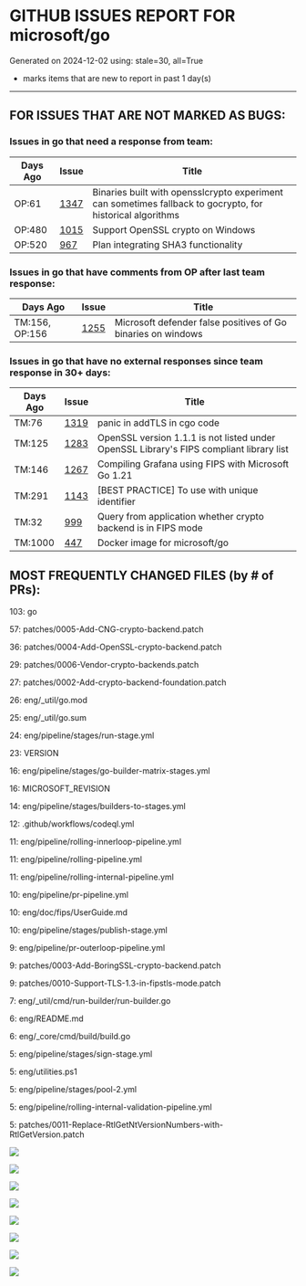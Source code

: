 
# GITHUB ISSUES REPORT FOR microsoft/go


Generated on 2024-12-02 using: stale=30, all=True


* marks items that are new to report in past 1 day(s)


---

## FOR ISSUES THAT ARE NOT MARKED AS BUGS:


### Issues in go that need a response from team:

| Days Ago | Issue | Title |
| --- | --- | --- |
 |  OP:61  |[1347](https://github.com/microsoft/go/issues/1347 "Binaries built with opensslcrypto experiment can sometimes fallback to gocrypto, for historical algorithms") | Binaries built with opensslcrypto experiment can sometimes fallback to gocrypto, for historical algorithms |
 |  OP:480  |[1015](https://github.com/microsoft/go/issues/1015 "Support OpenSSL crypto on Windows") | Support OpenSSL crypto on Windows |
 |  OP:520  |[967](https://github.com/microsoft/go/issues/967 "Plan integrating SHA3 functionality") | Plan integrating SHA3 functionality |

### Issues in go that have comments from OP after last team response:

| Days Ago | Issue | Title |
| --- | --- | --- |
 |  TM:156, OP:156  |[1255](https://github.com/microsoft/go/issues/1255 "Microsoft defender false positives of Go binaries on windows") | Microsoft defender false positives of Go binaries on windows |

### Issues in go that have no external responses since team response in 30+ days:

| Days Ago | Issue | Title |
| --- | --- | --- |
 |  TM:76  |[1319](https://github.com/microsoft/go/issues/1319 "panic in addTLS in cgo code") | panic in addTLS in cgo code |
 |  TM:125  |[1283](https://github.com/microsoft/go/issues/1283 "OpenSSL version 1.1.1 is not listed under OpenSSL Library's FIPS compliant library list") | OpenSSL version 1.1.1 is not listed under OpenSSL Library's FIPS compliant library list |
 |  TM:146  |[1267](https://github.com/microsoft/go/issues/1267 "Compiling Grafana using FIPS with Microsoft Go 1.21") | Compiling Grafana using FIPS with Microsoft Go 1.21 |
 |  TM:291  |[1143](https://github.com/microsoft/go/issues/1143 "[BEST PRACTICE] To use with unique identifier") | [BEST PRACTICE] To use with unique identifier |
 |  TM:32  |[999](https://github.com/microsoft/go/issues/999 "Query from application whether crypto backend is in FIPS mode") | Query from application whether crypto backend is in FIPS mode |
 |  TM:1000  |[447](https://github.com/microsoft/go/issues/447 "Docker image for microsoft/go") | Docker image for microsoft/go |





## MOST FREQUENTLY CHANGED FILES (by # of PRs):

103: go


 57: patches/0005-Add-CNG-crypto-backend.patch


 36: patches/0004-Add-OpenSSL-crypto-backend.patch


 29: patches/0006-Vendor-crypto-backends.patch


 27: patches/0002-Add-crypto-backend-foundation.patch


 26: eng/_util/go.mod


 25: eng/_util/go.sum


 24: eng/pipeline/stages/run-stage.yml


 23: VERSION


 16: eng/pipeline/stages/go-builder-matrix-stages.yml


 16: MICROSOFT_REVISION


 14: eng/pipeline/stages/builders-to-stages.yml


 12: .github/workflows/codeql.yml


 11: eng/pipeline/rolling-innerloop-pipeline.yml


 11: eng/pipeline/rolling-pipeline.yml


 11: eng/pipeline/rolling-internal-pipeline.yml


 10: eng/pipeline/pr-pipeline.yml


 10: eng/doc/fips/UserGuide.md


 10: eng/pipeline/stages/publish-stage.yml


  9: eng/pipeline/pr-outerloop-pipeline.yml


  9: patches/0003-Add-BoringSSL-crypto-backend.patch


  9: patches/0010-Support-TLS-1.3-in-fipstls-mode.patch


  7: eng/_util/cmd/run-builder/run-builder.go


  6: eng/README.md


  6: eng/_core/cmd/build/build.go


  5: eng/pipeline/stages/sign-stage.yml


  5: eng/utilities.ps1


  5: eng/pipeline/stages/pool-2.yml


  5: eng/pipeline/rolling-internal-validation-pipeline.yml


  5: patches/0011-Replace-RtlGetNtVersionNumbers-with-RtlGetVersion.patch


![](bugcount.png)

![](time_to_merge_prs.png)

![](time_to_close_issues.png)

![](time_to_first_response.png)

![](label_frequencies.png)

![](files_changed_per_pr.png)

![](lines_changed_per_pr.png)

![](termcloud.png)